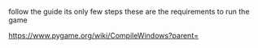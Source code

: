 follow the guide its only few steps 
these are the requirements to run the game 

https://www.pygame.org/wiki/CompileWindows?parent=

